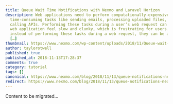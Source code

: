 ```yaml
---
title: Queue Wait Time Notifications with Nexmo and Laravel Horizon
description: Web applications need to perform computationally-expensive,
  time-consuming tasks like sending emails, processing uploaded files, or
  calling APIs. Performing these tasks during a user’s web request can make your
  web application feel slow and clunky, which is frustrating for users. So,
  instead of performing these tasks during a web request, they can be added to a
  […]
thumbnail: https://www.nexmo.com/wp-content/uploads/2018/11/Queue-wait-time-notifications.png
author: taylorotwell
published: true
published_at: 2018-11-13T17:28:37
comments: true
category: tutorial
tags: []
canonical: https://www.nexmo.com/blog/2018/11/13/queue-notifications-nexmo-laravel-horizon-dr
redirect: https://www.nexmo.com/blog/2018/11/13/queue-notifications-nexmo-laravel-horizon-dr
---
```

Content to be migrated...